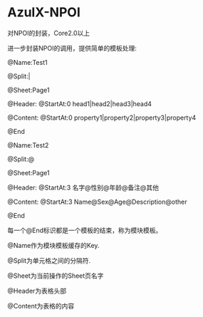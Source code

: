 # AzulX-NPOI
对NPOI的封装，Core2.0以上

进一步封装NPOI的调用，提供简单的模板处理:

@Name:Test1  

@Split:|  

@Sheet:Page1  

@Header: @StartAt:0 head1|head2|head3|head4  

@Content: @StartAt:0 property1|property2|property3|property4  

@End  



@Name:Test2  

@Split:@  

@Sheet:Page1  

@Header: @StartAt:3 名字@性别@年龄@备注@其他  

@Content: @StartAt:3 Name@Sex@Age@Description@other  

@End



每一个@End标识都是一个模板的结束，称为模块模板。  

@Name作为模块模板缓存的Key.  

@Split为单元格之间的分隔符.  

@Sheet为当前操作的Sheet页名字  

@Header为表格头部  

@Content为表格的内容  




